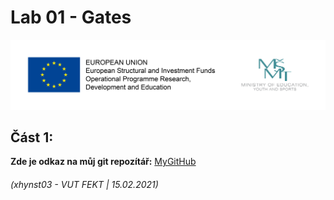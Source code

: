 # Lab 01 - Gates



![Logo](logolink_eng.jpg)

## Část 1: 
**Zde je odkaz na můj git repozítář:** [MyGitHub](https://github.com/Heretic2k20/Digital-Electronics-1)


###### (xhynst03 - VUT FEKT  |  15.02.2021)
